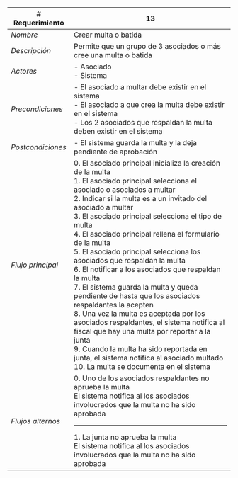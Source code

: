 |# Requerimiento|13 |
|-|-|
| *Nombre*|Crear multa o batida
| *Descripción*| Permite que un grupo de 3 asociados o más cree una multa o batida |
|*Actores*| - Asociado<br> - Sistema
|*Precondiciones*| - El asociado a multar debe existir en el sistema<br> - El asociado a que crea la multa debe existir en el sistema<br> - Los 2 asociados que respaldan la multa deben existir en el sistema
|*Postcondiciones*| - El sistema guarda la multa y la deja pendiente de aprobación
|*Flujo principal*|0.  El asociado principal inicializa la creación de la multa<br>1.  El asociado principal selecciona el asociado o asociados a multar<br>2.  Indicar si la multa es a un invitado del asociado a multar<br>3.  El asociado principal selecciona el tipo de multa<br>4.  El asociado principal rellena el formulario de la multa<br>5.  El asociado principal selecciona los asociados que respaldan la multa<br>6.  El notificar a los asociados que respaldan la multa<br>7.  El sistema guarda la multa y queda pendiente de hasta que los asociados respaldantes la acepten<br>8.  Una vez la multa es aceptada por los asociados respaldantes, el sistema notifica al fiscal que hay una multa por reportar a la junta<br>9.  Cuando la multa ha sido reportada en junta, el sistema notifica al asociado multado<br>10.  La multa se documenta en el sistema
|*Flujos alternos*|0.  Uno de los asociados respaldantes no aprueba la multa<br>El sistema notifica al los asociados involucrados que la multa no ha sido aprobada<hr>1.  La junta no aprueba la multa<br>El sistema notifica al los asociados involucrados que la multa no ha sido aprobada
